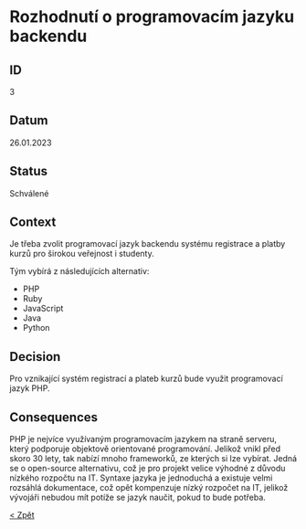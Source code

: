# Rozhodnutí o programovacím jazyku backendu

## ID
3

## Datum
26.01.2023

## Status
Schválené

## Context
Je třeba zvolit programovací jazyk backendu systému registrace a platby kurzů pro širokou veřejnost i studenty.

Tým vybírá z následujících alternativ:
- PHP
- Ruby 
- JavaScript
- Java
- Python

## Decision
Pro vznikající systém registrací a plateb kurzů bude využit programovací jazyk PHP.

## Consequences
PHP je nejvíce využívaným programovacím jazykem na straně serveru, který podporuje objektově orientované programování. Jelikož vnikl před skoro 30 lety,
tak nabízí mnoho frameworků, ze kterých si lze vybírat. Jedná se o open-source alternativu, což je pro projekt velice výhodné z důvodu nízkého rozpočtu
na IT. Syntaxe jazyka je jednoduchá a existuje velmi rozsáhlá dokumentace, což opět kompenzuje nízký rozpočet na IT, jelikož vývojáři nebudou mít
potíže se jazyk naučit, pokud to bude potřeba.

[< Zpět](../ "Zpět do adresáře Monolit")
